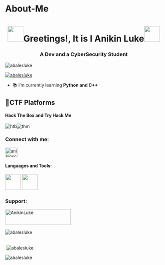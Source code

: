 # About-Me
### <h1 align="center"><img src="https://github.com/abalesluke/abalesluke/blob/main/logo/lime-and-red.gif" height="50px" width="50px">Greetings!, It is I Anikin Luke<img src="https://github.com/abalesluke/abalesluke/blob/main/logo/lime-and-red.gif" height="50px" width="50px">
</h1>
<h3 align="center">A Dev and a CyberSecurity Student</h3>

<p align="left"> <img src="https://komarev.com/ghpvc/?username=abalesluke&label=Profile%20views&color=0e75b6&style=flat" alt="abalesluke" /> </p>

<p align="left"> <a href="https://github.com/ryo-ma/github-profile-trophy"><img src="https://github-profile-trophy.vercel.app/?username=abalesluke" alt="abalesluke" /></a> </p>

- 📚 I’m currently learning **Python and C++**
## 🏁CTF Platforms
#### Hack The Box and Try Hack Me
![htb](http://www.hackthebox.eu/badge/image/407532)![thm](https://github.com/abalesluke/abalesluke/blob/main/ninjutsu354.png)

<h3 align="left">Connect with me:</h3>
<p align="left">
<a href="https://fb.com/anikinscorpion" target="blank"><img align="center" src="https://cdn.jsdelivr.net/npm/simple-icons@3.0.1/icons/facebook.svg" alt="anikinscorpion" height="30" width="40" /></a>
</p>

#### Languages and Tools:

<img src="https://github.com/abalesluke/abalesluke/blob/main/logo/python.png" height="50" width="50"> <img src="https://github.com/abalesluke/abalesluke/blob/main/logo/c%2B%2B.png" height="50" width="50">

<h3 align="left">Support:</h3>
<p><a href="https://www.buymeacoffee.com/AnikinLuke"> <img align="left" src="https://cdn.buymeacoffee.com/buttons/v2/default-yellow.png" height="50" width="210" alt="AnikinLuke" /></a></p><br><br>
<br>
<p><img align="left" src="https://github-readme-stats.vercel.app/api/top-langs?username=abalesluke&show_icons=true&locale=en&layout=compact" alt="abalesluke" /></p>
<br>
<br>

<p>&nbsp;<img align="center" src="https://github-readme-stats.vercel.app/api?username=abalesluke&show_icons=true&locale=en" alt="abalesluke" /></p>

<p><img align="center" src="https://github-readme-streak-stats.herokuapp.com/?user=abalesluke&" alt="abalesluke" /></p>
